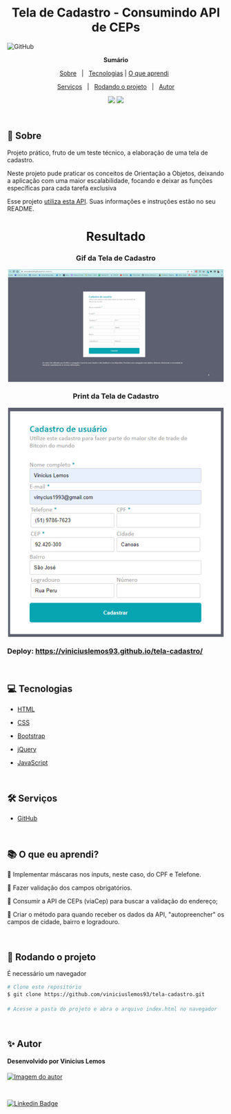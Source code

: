 <h1 align="center">Tela de Cadastro - Consumindo API de CEPs</h1>

![GitHub](https://img.shields.io/github/license/viniciuslemos93/tela-cadastro)

**<p align="center">Sumário</p>**
<p align="center">
<a href="#dart-sobre">Sobre</a> &#xa0; | &#xa0;
<a href="#computer-tecnologias">Tecnologias</a> |
<a href="#books-O-que-eu-aprendi">O que aprendi</a> &#xa0; 
</p>
<p align="center">
<a href="#hammer_and_wrench-serviços">Serviços</a> &#xa0; | &#xa0;
<a href="#scroll-rodando-o-projeto">Rodando o projeto</a> &#xa0; | &#xa0;
<a href="#sparkles-autor">Autor</a>
</p>

<p align="center">
<img src="http://img.shields.io/static/v1?label=STATUS&message=CONCLUIDO&color=GREEN&style=for-the-badge"/>
<img src="http://img.shields.io/static/v1?label=VERSION&message=1.0&color=GREEN&style=for-the-badge"/>
</p>

&#xa0;
 
## :dart: Sobre
<p>Projeto prático, fruto de um teste técnico, a elaboração de uma tela de cadastro.</p>
<p>Neste projeto pude praticar os conceitos de Orientação a Objetos, deixando a aplicação com uma maior escalabilidade, focando e deixar as funções específicas para cada tarefa exclusiva</p>
<p>Esse projeto <a href="https://viacep.com.br/">utiliza esta API</a>. Suas informações e instruções estão no seu README.</p>

<h1 align="center">Resultado</h1>
<div align="center">

### Gif da Tela de Cadastro

<img align="center" alt="Design do site" width="500" src="gif-projeto.gif">
</div>

<div align="center">

### Print da Tela de Cadastro

<img align="center" alt="Design do site" width="500" src="tela-cadastro.PNG">
</div>

### Deploy: https://viniciuslemos93.github.io/tela-cadastro/

&#xa0;

## :computer: Tecnologias
* [HTML](https://developer.mozilla.org/pt-BR/docs/Web/HTML)

* [CSS](https://www.w3schools.com/css/)

* [Bootstrap](https://getbootstrap.com/)

* [jQuery](https://jquery.com/)

* [JavaScript](https://www.javascript.com/)

&#xa0;

## :hammer_and_wrench: Serviços
* <a href="https://github.com/">GitHub</a>

&#xa0;

## :books: O que eu aprendi?

📌 Implementar máscaras nos inputs, neste caso, do CPF e Telefone.

📌 Fazer validação dos campos obrigatórios.

📌 Consumir a API de CEPs (viaCep) para buscar a validação do endereço;

📌 Criar o método para quando receber os dados da API, "autopreencher" os campos de cidade, bairro e logradouro.

&#xa0;

## :scroll: Rodando o projeto
É necessário um navegador

```bash
# Clone este repositório
$ git clone https://github.com/viniciuslemos93/tela-cadastro.git

# Acesse a pasta do projeto e abra o arquivo index.html no navegador
```

&#xa0;

## :sparkles: Autor

<h4>Desenvolvido por Vinicius Lemos</h4>

<a href="https://github.com/viniciuslemos93">
<img src="https://github.com/viniciuslemos93.png" width="150px" alt="Imagem do autor">
</a>

&#xa0;

[![Linkedin Badge](https://img.shields.io/badge/-Vinicius%20Lemos-blue?style=flat-square&logo=Linkedin&logoColor=white&link=https://www.linkedin.com/in/viniciuslemos93/)](https://www.linkedin.com/in/viniciuslemos93/)<br>
